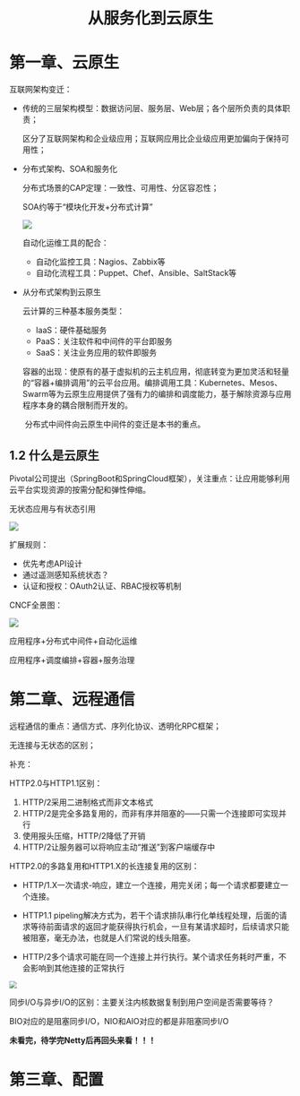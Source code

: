 # <center>从服务化到云原生<center>

# 第一章、云原生

互联网架构变迁：

- 传统的三层架构模型：数据访问层、服务层、Web层；各个层所负责的具体职责；

  区分了互联网架构和企业级应用；互联网应用比企业级应用更加偏向于保持可用性；

- 分布式架构、SOA和服务化

  分布式场景的CAP定理：一致性、可用性、分区容忍性；

  SOA约等于“模块化开发+分布式计算”

  ![](C:\Users\Administrator\Desktop\临时文件\image\dubbo架构路线图.png)

  自动化运维工具的配合：

  - 自动化监控工具：Nagios、Zabbix等
  - 自动化流程工具：Puppet、Chef、Ansible、SaltStack等

- 从分布式架构到云原生

  云计算的三种基本服务类型：

  - IaaS：硬件基础服务
  - PaaS：关注软件和中间件的平台即服务
  - SaaS：关注业务应用的软件即服务

  容器的出现：使原有的基于虚拟机的云主机应用，彻底转变为更加灵活和轻量的“容器+编排调用”的云平台应用。编排调用工具：Kubernetes、Mesos、Swarm等为云原生应用提供了强有力的编排和调度能力，基于解除资源与应用程序本身的耦合限制而开发的。

  ​	分布式中间件向云原生中间件的变迁是本书的重点。

## 1.2 什么是云原生

​	Pivotal公司提出（SpringBoot和SpringCloud框架），关注重点：让应用能够利用云平台实现资源的按需分配和弹性伸缩。

无状态应用与有状态引用

![](C:\Users\Administrator\Desktop\临时文件\image\云原生十二要素.jpg)

扩展规则：

- 优先考虑API设计
- 通过遥测感知系统状态？
- 认证和授权：OAuth2认证、RBAC授权等机制

CNCF全景图：

<img src="C:\Users\Administrator\Desktop\临时文件\image\CNCF全景图.png"  />

应用程序+分布式中间件+自动化运维

应用程序+调度编排+容器+服务治理

# 第二章、远程通信

远程通信的重点：通信方式、序列化协议、透明化RPC框架；

无连接与无状态的区别；

补充：

HTTP2.0与HTTP1.1区别：

1. HTTP/2采用二进制格式而非文本格式
2. HTTP/2是完全多路复用的，而非有序并阻塞的——只需一个连接即可实现并行
3. 使用报头压缩，HTTP/2降低了开销
4. HTTP/2让服务器可以将响应主动“推送”到客户端缓存中

HTTP2.0的多路复用和HTTP1.X的长连接复用的区别：

- HTTP/1.X一次请求-响应，建立一个连接，用完关闭；每一个请求都要建立一个连接。

- HTTP1.1 pipeling解决方式为，若干个请求排队串行化单线程处理，后面的请求等待前面请求的返回才能获得执行机会，一旦有某请求超时，后续请求只能被阻塞，毫无办法，也就是人们常说的线头阻塞。

- HTTP/2多个请求可能在同一个连接上并行执行。某个请求任务耗时严重，不会影响到其他连接的正常执行

<img src="C:\Users\Administrator\Desktop\临时文件\image\HTTP2.0与HTTP1.X长连接对比.png" style="zoom:80%;" />

同步I/O与异步I/O的区别：主要关注内核数据复制到用户空间是否需要等待？

BIO对应的是阻塞同步I/O，NIO和AIO对应的都是非阻塞同步I/O



**未看完，待学完Netty后再回头来看！！！**



# 第三章、配置















